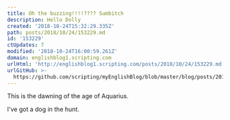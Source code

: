 ```yaml
---
title: Oh the buzzing!!!!???? Sumbitch
description: Hello Dolly
created: '2018-10-24T15:32:29.335Z'
path: posts/2018/10/24/153229.md
id: '153229'
ctUpdates: 7
modified: '2018-10-24T16:00:59.261Z'
domain: englishblog1.scripting.com
urlHtml: 'http://englishblog1.scripting.com/posts/2018/10/24/153229.md'
urlGitHub: >-
  https://github.com/scripting/myEnglishBlog/blob/master/blog/posts/2018/10/24/153229.md
---
```

This is the dawning of the age of Aquarius.

I've got a dog in the hunt.